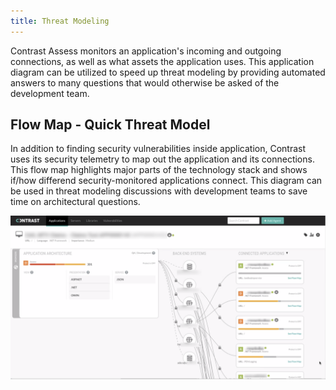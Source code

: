 ```yaml
---
title: Threat Modeling
---
```


Contrast Assess monitors an application's incoming and outgoing connections, as well as what assets the application uses. This application diagram can be utilized to speed up threat modeling by providing automated answers to many questions that would otherwise be asked of the development team.

## Flow Map - Quick Threat Model

In addition to finding security vulnerabilities inside application, Contrast uses its security telemetry to map out the application and its connections. This flow map highlights major parts of the technology stack and shows if/how differend security-monitored applications connect. This diagram can be used in threat modeling discussions with development teams to save time on architectural questions.

![Flow Map](flow-map.png)